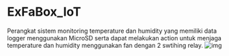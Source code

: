# ExFaBox_IoT
Perangkat sistem monitoring temperature dan humidity yang memiliki data logger menggunakan MicroSD serta dapat melakukan action untuk menjaga temperature dan humidity menggunakan fan dengan 2 swtihing relay.
![img]( {https://drive.google.com/file/d/1JacVvNkMWxpKrFsVGpcyN6r-nDdal0jZ/view?usp=sharing} )
